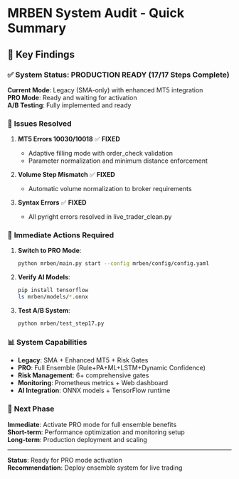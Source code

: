 # MRBEN System Audit - Quick Summary

## 🎯 Key Findings

### ✅ **System Status: PRODUCTION READY (17/17 Steps Complete)**

**Current Mode**: Legacy (SMA-only) with enhanced MT5 integration  
**PRO Mode**: Ready and waiting for activation  
**A/B Testing**: Fully implemented and ready  

### 🔧 **Issues Resolved**

1. **MT5 Errors 10030/10018** ✅ **FIXED**
   - Adaptive filling mode with order_check validation
   - Parameter normalization and minimum distance enforcement

2. **Volume Step Mismatch** ✅ **FIXED**
   - Automatic volume normalization to broker requirements

3. **Syntax Errors** ✅ **FIXED**
   - All pyright errors resolved in live_trader_clean.py

### 🚀 **Immediate Actions Required**

1. **Switch to PRO Mode**:
   ```bash
   python mrben/main.py start --config mrben/config/config.yaml
   ```

2. **Verify AI Models**:
   ```bash
   pip install tensorflow
   ls mrben/models/*.onnx
   ```

3. **Test A/B System**:
   ```bash
   python mrben/test_step17.py
   ```

### 📊 **System Capabilities**

- **Legacy**: SMA + Enhanced MT5 + Risk Gates
- **PRO**: Full Ensemble (Rule+PA+ML+LSTM+Dynamic Confidence)
- **Risk Management**: 6+ comprehensive gates
- **Monitoring**: Prometheus metrics + Web dashboard
- **AI Integration**: ONNX models + TensorFlow runtime

### 🎯 **Next Phase**

**Immediate**: Activate PRO mode for full ensemble benefits  
**Short-term**: Performance optimization and monitoring setup  
**Long-term**: Production deployment and scaling  

---

**Status**: Ready for PRO mode activation  
**Recommendation**: Deploy ensemble system for live trading
